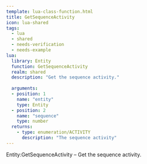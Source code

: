 ```yaml
---
template: lua-class-function.html
title: GetSequenceActivity
icon: lua-shared
tags:
  - lua
  - shared
  - needs-verification
  - needs-example
lua:
  library: Entity
  function: GetSequenceActivity
  realm: shared
  description: "Get the sequence activity."
  
  arguments:
  - position: 1
    name: "entity"
    type: Entity
  - position: 2
    name: "sequence"
    type: number
  returns:
    - type: enumeration/ACTIVITY
      description: "The sequence activity"
---
```


<div class="lua__search__keywords">
Entity:GetSequenceActivity &#x2013; Get the sequence activity.
</div>
